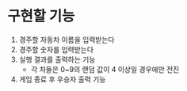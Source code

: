 # 구현할 기능
1. 경주할 자동차 이름을 입력받는다
2. 경주할 숫자를 입력받는다
3. 실행 결과를 출력하는 기능
    - 각 차들은 0~9의 랜덤 값이 4 이상일 경우에만 전진
4. 게임 종료 후 우승자 출력 기능